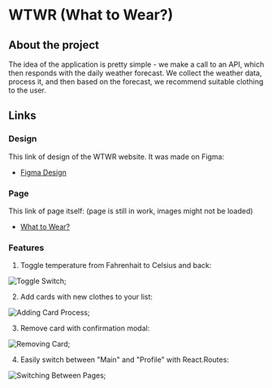 # WTWR (What to Wear?)

## About the project

The idea of the application is pretty simple - we make a call to an API, which then responds with the daily weather forecast. We collect the weather data, process it, and then based on the forecast, we recommend suitable clothing to the user.

## Links

### Design

This link of design of the WTWR website. It was made on Figma:

- [Figma Design](https://www.figma.com/file/DTojSwldenF9UPKQZd6RRb/Sprint-10%3A-WTWR)

### Page

This link of page itself: (page is still in work, images might not be loaded)

- [What to Wear?](https://kamal-ganiev.github.io/se_project_react/)

### Features

1. Toggle temperature from Fahrenhait to Celsius and back:

![Toggle Switch](https://giphy.com/embed/JGanUoRmlUTS2OxnKV);

2. Add cards with new clothes to your list:

![Adding Card Process](https://giphy.com/embed/fa7enQbvmnv2nqvRSV);

3. Remove card with confirmation modal:

![Removing Card](https://giphy.com/embed/VrurOqBKpN1Q4LCTLr);

4. Easily switch between "Main" and "Profile" with React.Routes:

![Switching Between Pages](https://giphy.com/gifs/5KO3FnJ53Uu0uXmL0W);
